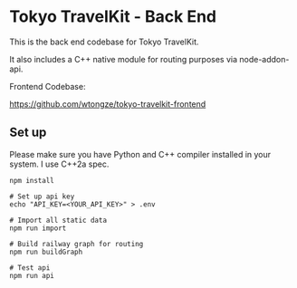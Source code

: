 # Tokyo TravelKit - Back End

This is the back end codebase for Tokyo TravelKit.


It also includes a C++ native module for routing purposes via node-addon-api.


Frontend Codebase:


<https://github.com/wtongze/tokyo-travelkit-frontend>


## Set up
Please make sure you have Python and C++ compiler installed in your system.
I use C++2a spec.

```
npm install

# Set up api key
echo "API_KEY=<YOUR_API_KEY>" > .env

# Import all static data
npm run import

# Build railway graph for routing
npm run buildGraph

# Test api
npm run api
```
